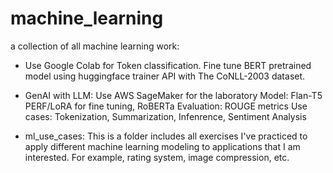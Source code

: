 # machine_learning
a collection of all machine learning work:
- Use Google Colab for Token classification. 
  Fine tune BERT pretrained model using huggingface trainer API with The CoNLL-2003 dataset.
  
- GenAI with LLM: Use AWS SageMaker for the laboratory
  Model: Flan-T5 PERF/LoRA for fine tuning, RoBERTa
  Evaluation: ROUGE metrics
  Use cases: Tokenization, Summarization, Infenrence, Sentiment Analysis

- ml_use_cases:
  This is a folder includes all exercises I've practiced to apply different machine learning modeling to applications that I am interested. For example, rating system, image compression, etc. 
